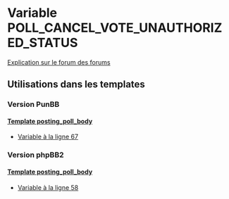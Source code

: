 # Variable POLL_CANCEL_VOTE_UNAUTHORIZED_STATUS
[Explication sur le forum des forums](http://forum.forumactif.com/t294113-listing-des-variables#POLL_CANCEL_VOTE_UNAUTHORIZED_STATUS)

## Utilisations dans les templates

### Version PunBB

#### [Template posting_poll_body](punbb/posting_poll_body.md)
* [Variable à la ligne 67](../punbb/posting_poll_body.tpl#L67)

### Version phpBB2

#### [Template posting_poll_body](subsilver/posting_poll_body.md)
* [Variable à la ligne 58](../subsilver/posting_poll_body.tpl#L58)